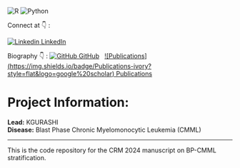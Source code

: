 
![R](https://img.shields.io/badge/r-%23276DC3.svg?style=for-the-badge&logo=r&logoColor=white)
![Python](https://img.shields.io/badge/python-3670A0?style=for-the-badge&logo=python&logoColor=ffdd54)

Connect at :point_down: :

[![Linkedin](https://i.sstatic.net/gVE0j.png) LinkedIn](https://www.linkedin.com/in/kristiangurashi/)

Biography :point_down: :
[![GitHub](https://i.sstatic.net/tskMh.png) GitHub](https://github.com/)
&nbsp;
[![Publications] (https://img.shields.io/badge/Publications-ivory?style=flat&logo=google%20scholar) Publications](https://scholar.google.com/citations?user=X2D8HogAAAAJ&hl=en)

# Project Information:
 
**Lead:** KGURASHI  
**Disease:** Blast Phase Chronic Myelomonocytic Leukemia (CMML)
 
---
 
This is the code repository for the CRM 2024 manuscript on BP-CMML stratification.

